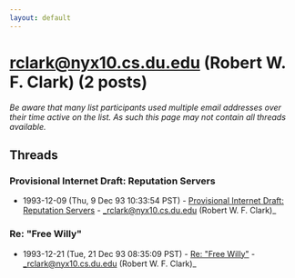 ```yaml
---
layout: default
---
```


# rclark@nyx10.cs.du.edu (Robert W. F. Clark) (2 posts)

_Be aware that many list participants used multiple email addresses over their time active on the list. As such this page may not contain all threads available._

## Threads

### Provisional Internet Draft:  Reputation Servers
+ 1993-12-09 (Thu, 9 Dec 93 10:33:54 PST) - [Provisional Internet Draft:  Reputation Servers](/archive/1993/12/56539999cc962815b4e9ee5be70db798d069a1fe4ec9f9f986f7a88c6083d07e) - _rclark@nyx10.cs.du.edu (Robert W. F. Clark)_

### Re:  "Free Willy"
+ 1993-12-21 (Tue, 21 Dec 93 08:35:09 PST) - [Re:  "Free Willy"](/archive/1993/12/6c20ccca39112cc453ac5ba20c1e1121a6807d67c1090710af68eab31fa08bfd) - _rclark@nyx10.cs.du.edu (Robert W. F. Clark)_


